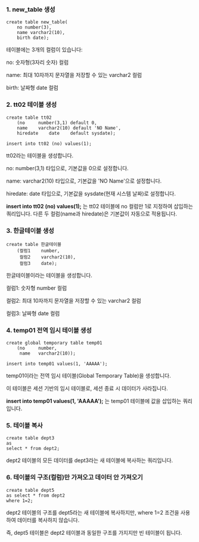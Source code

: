 ### 1. new_table 생성
```
create table new_table(
    no number(3),
    name varchar2(10),
    birth date);
```
테이블에는 3개의 컬럼이 있습니다:

no: 숫자형(3자리 숫자) 컬럼

name: 최대 10자까지 문자열을 저장할 수 있는 varchar2 컬럼

birth: 날짜형 date 컬럼

### 2. tt02 테이블 생성
```
create table tt02
    (no     number(3,1) default 0,
    name    varchar2(10) default 'NO Name',
    hiredate    date    default sysdate);
    
insert into tt02 (no) values(1);
```
tt02라는 테이블을 생성합니다.

no: number(3,1) 타입으로, 기본값을 0으로 설정합니다.

name: varchar2(10) 타입으로, 기본값을 'NO Name'으로 설정합니다.

hiredate: date 타입으로, 기본값을 sysdate(현재 시스템 날짜)로 설정합니다.

**insert into tt02 (no) values(1);** 는 tt02 테이블에 no 컬럼만 1로 지정하여 삽입하는 쿼리입니다. 다른 두 컬럼(name과 hiredate)은 기본값이 자동으로 적용됩니다.

### 3. 한글테이블 생성
```
create table 한글테이블
    (컬럼1    number,
     컬럼2    varchar2(10),
     컬럼3    date);
```
한글테이블이라는 테이블을 생성합니다.

컬럼1: 숫자형 number 컬럼

컬럼2: 최대 10자까지 문자열을 저장할 수 있는 varchar2 컬럼

컬럼3: 날짜형 date 컬럼

### 4. temp01 전역 임시 테이블 생성
```
create global temporary table temp01
    (no     number,
     name   varchar2(10));

insert into temp01 values(1, 'AAAAA');
```
temp01이라는 전역 임시 테이블(Global Temporary Table)을 생성합니다.

이 테이블은 세션 기반의 임시 테이블로, 세션 종료 시 데이터가 사라집니다.

**insert into temp01 values(1, 'AAAAA');** 는 temp01 테이블에 값을 삽입하는 쿼리입니다.

### 5. 테이블 복사
```
create table dept3
as
select * from dept2;
```
dept2 테이블의 모든 데이터를 dept3라는 새 테이블에 복사하는 쿼리입니다.

### 6. 테이블의 구조(컬럼)만 가져오고 데이터 안 가져오기
```
create table dept5
as select * from dept2
where 1=2;
```
dept2 테이블의 구조를 dept5라는 새 테이블에 복사하지만, where 1=2 조건을 사용하여 데이터를 복사하지 않습니다.

즉, dept5 테이블은 dept2 테이블과 동일한 구조를 가지지만 빈 테이블이 됩니다.
